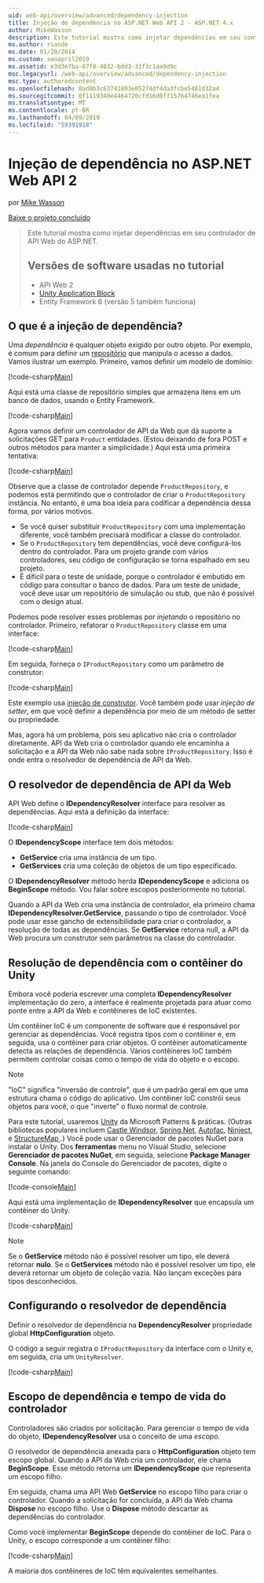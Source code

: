 ```yaml
---
uid: web-api/overview/advanced/dependency-injection
title: Injeção de dependência no ASP.NET Web API 2 - ASP.NET 4.x
author: MikeWasson
description: Este tutorial mostra como injetar dependências em seu controlador de API Web do ASP.NET para ASP.NET 4. x.
ms.author: riande
ms.date: 01/20/2014
ms.custom: seoapril2019
ms.assetid: e3d3e7ba-87f0-4032-bdd3-31f3c1aa9d9c
msc.legacyurl: /web-api/overview/advanced/dependency-injection
msc.type: authoredcontent
ms.openlocfilehash: 0ad0b3c63741803e05274df4da3fcbe5481d32a4
ms.sourcegitcommit: 0f1119340e4464720cfd16d0ff15764746ea1fea
ms.translationtype: MT
ms.contentlocale: pt-BR
ms.lasthandoff: 04/09/2019
ms.locfileid: "59391918"
---
```

# <a name="dependency-injection-in-aspnet-web-api-2"></a>Injeção de dependência no ASP.NET Web API 2

por [Mike Wasson](https://github.com/MikeWasson)

[Baixe o projeto concluído](http://code.msdn.microsoft.com/ASP-NET-Web-API-Tutorial-468ee148)

> Este tutorial mostra como injetar dependências em seu controlador de API Web do ASP.NET.
> 
> ## <a name="software-versions-used-in-the-tutorial"></a>Versões de software usadas no tutorial
> 
> 
> - API Web 2
> - [Unity Application Block](https://www.nuget.org/packages/Unity/)
> - Entity Framework 6 (versão 5 também funciona)


## <a name="what-is-dependency-injection"></a>O que é a injeção de dependência?

Uma *dependência* é qualquer objeto exigido por outro objeto. Por exemplo, é comum para definir um [repositório](http://martinfowler.com/eaaCatalog/repository.html) que manipula o acesso a dados. Vamos ilustrar um exemplo. Primeiro, vamos definir um modelo de domínio:

[!code-csharp[Main](dependency-injection/samples/sample1.cs)]

Aqui está uma classe de repositório simples que armazena itens em um banco de dados, usando o Entity Framework.

[!code-csharp[Main](dependency-injection/samples/sample2.cs)]

Agora vamos definir um controlador de API da Web que dá suporte a solicitações GET para `Product` entidades. (Estou deixando de fora POST e outros métodos para manter a simplicidade.) Aqui está uma primeira tentativa:

[!code-csharp[Main](dependency-injection/samples/sample3.cs)]

Observe que a classe de controlador depende `ProductRepository`, e podemos está permitindo que o controlador de criar o `ProductRepository` instância. No entanto, é uma boa ideia para codificar a dependência dessa forma, por vários motivos.

- Se você quiser substituir `ProductRepository` com uma implementação diferente, você também precisará modificar a classe do controlador.
- Se o `ProductRepository` tem dependências, você deve configurá-los dentro do controlador. Para um projeto grande com vários controladores, seu código de configuração se torna espalhado em seu projeto.
- É difícil para o teste de unidade, porque o controlador é embutido em código para consultar o banco de dados. Para um teste de unidade, você deve usar um repositório de simulação ou stub, que não é possível com o design atual.

Podemos pode resolver esses problemas por *injetando* o repositório no controlador. Primeiro, refatorar o `ProductRepository` classe em uma interface:

[!code-csharp[Main](dependency-injection/samples/sample4.cs)]

Em seguida, forneça o `IProductRepository` como um parâmetro de construtor:

[!code-csharp[Main](dependency-injection/samples/sample5.cs)]

Este exemplo usa [injeção de construtor](http://www.martinfowler.com/articles/injection.html#FormsOfDependencyInjection). Você também pode usar *injeção de setter*, em que você definir a dependência por meio de um método de setter ou propriedade.

Mas, agora há um problema, pois seu aplicativo não cria o controlador diretamente. API da Web cria o controlador quando ele encaminha a solicitação e a API da Web não sabe nada sobre `IProductRepository`. Isso é onde entra o resolvedor de dependência de API da Web.

## <a name="the-web-api-dependency-resolver"></a>O resolvedor de dependência de API da Web

API Web define o **IDependencyResolver** interface para resolver as dependências. Aqui está a definição da interface:

[!code-csharp[Main](dependency-injection/samples/sample6.cs)]

O **IDependencyScope** interface tem dois métodos:

- **GetService** cria uma instância de um tipo.
- **GetServices** cria uma coleção de objetos de um tipo especificado.

O **IDependencyResolver** método herda **IDependencyScope** e adiciona os **BeginScope** método. Vou falar sobre escopos posteriormente no tutorial.

Quando a API da Web cria uma instância de controlador, ela primeiro chama **IDependencyResolver.GetService**, passando o tipo de controlador. Você pode usar esse gancho de extensibilidade para criar o controlador, a resolução de todas as dependências. Se **GetService** retorna null, a API da Web procura um construtor sem parâmetros na classe do controlador.

## <a name="dependency-resolution-with-the-unity-container"></a>Resolução de dependência com o contêiner do Unity

Embora você poderia escrever uma completa **IDependencyResolver** implementação do zero, a interface é realmente projetada para atuar como ponte entre a API da Web e contêineres de IoC existentes.

Um contêiner IoC é um componente de software que é responsável por gerenciar as dependências. Você registra tipos com o contêiner e, em seguida, usa o contêiner para criar objetos. O contêiner automaticamente detecta as relações de dependência. Vários contêineres IoC também permitem controlar coisas como o tempo de vida do objeto e o escopo.

> [!NOTE]
> "IoC" significa "inversão de controle", que é um padrão geral em que uma estrutura chama o código do aplicativo. Um contêiner IoC constrói seus objetos para você, o que "inverte" o fluxo normal de controle.


Para este tutorial, usaremos [Unity](https://msdn.microsoft.com/library/ff647202.aspx) da Microsoft Patterns &amp; práticas. (Outras bibliotecas populares incluem [Castle Windsor](http://www.castleproject.org/), [Spring.Net](http://www.springframework.net/), [Autofac](https://code.google.com/p/autofac/), [Ninject](http://www.ninject.org/), e [StructureMap ](http://structuremap.github.io/documentation/).) Você pode usar o Gerenciador de pacotes NuGet para instalar o Unity. Dos **ferramentas** menu no Visual Studio, selecione **Gerenciador de pacotes NuGet**, em seguida, selecione **Package Manager Console**. Na janela do Console do Gerenciador de pacotes, digite o seguinte comando:

[!code-console[Main](dependency-injection/samples/sample7.cmd)]

Aqui está uma implementação de **IDependencyResolver** que encapsula um contêiner do Unity.

[!code-csharp[Main](dependency-injection/samples/sample8.cs)]

> [!NOTE]
> Se o **GetService** método não é possível resolver um tipo, ele deverá retornar **nulo**. Se o **GetServices** método não é possível resolver um tipo, ele deverá retornar um objeto de coleção vazia. Não lançam exceções para tipos desconhecidos.


## <a name="configuring-the-dependency-resolver"></a>Configurando o resolvedor de dependência

Definir o resolvedor de dependência na **DependencyResolver** propriedade global **HttpConfiguration** objeto.

O código a seguir registra o `IProductRepository` da interface com o Unity e, em seguida, cria um `UnityResolver`.

[!code-csharp[Main](dependency-injection/samples/sample9.cs)]

## <a name="dependency-scope-and-controller-lifetime"></a>Escopo de dependência e tempo de vida do controlador

Controladores são criados por solicitação. Para gerenciar o tempo de vida do objeto, **IDependencyResolver** usa o conceito de uma *escopo*.

O resolvedor de dependência anexada para o **HttpConfiguration** objeto tem escopo global. Quando a API da Web cria um controlador, ele chama **BeginScope**. Esse método retorna um **IDependencyScope** que representa um escopo filho.

Em seguida, chama uma API Web **GetService** no escopo filho para criar o controlador. Quando a solicitação for concluída, a API da Web chama **Dispose** no escopo filho. Use o **Dispose** método descartar as dependências do controlador.

Como você implementar **BeginScope** depende do contêiner de IoC. Para o Unity, o escopo corresponde a um contêiner filho:

[!code-csharp[Main](dependency-injection/samples/sample10.cs)]

A maioria dos contêineres de IoC têm equivalentes semelhantes.
